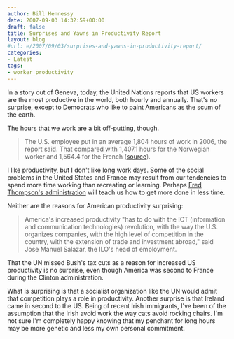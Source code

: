 ```yaml
---
author: Bill Hennessy
date: 2007-09-03 14:32:59+00:00
draft: false
title: Surprises and Yawns in Productivity Report
layout: blog
#url: e/2007/09/03/surprises-and-yawns-in-productivity-report/
categories:
- Latest
tags:
- worker_productivity
---
```


In a story out of Geneva, today, the United Nations reports that US workers are the most productive in the world, both hourly and annually.  That's no surprise, except to Democrats who like to paint Americans as the scum of the earth.

The hours that we work are a bit off-putting, though.


> The U.S. employee put in an average 1,804 hours of work in 2006, the report said. That compared with 1,407.1 hours for the Norwegian worker and 1,564.4 for the French ([source](https://news.yahoo.com/s/ap/20070903/ap_on_bi_ge/un_labor_productivity;_ylt=AlgBPr68oNND63UokiUFrCGyBhIF)).


I like productivity, but I don't like long work days.  Some of the social problems in the United States and France may result from our tendencies to spend more time working than recreating or learning.  Perhaps [Fred Thompson's administration](https://hennessysview.com/2007/09/03/maybe-we-need-a-lazy-president/) will teach us how to get more done in less time.

Neither are the reasons for American productivity surprising:


> America's increased productivity "has to do with the ICT (information and communication technologies) revolution, with the way the U.S. organizes companies, with the high level of competition in the country, with the extension of trade and investment abroad," said Jose Manuel Salazar, the ILO's head of employment.


That the UN missed Bush's tax cuts as a reason for increased US productivity is no surprise, even though America was second to France during the Clinton administration.

What is surprising is that a socialist organization like the UN would admit that competition plays a role in productivity.   Another surprise is that Ireland came in second to the US.  Being of recent Irish immigrants, I've been of the assumption that the Irish avoid work the way cats avoid rocking chairs.   I'm not sure I'm completely happy knowing that my penchant for long hours may be more genetic and less my own personal commitment.



